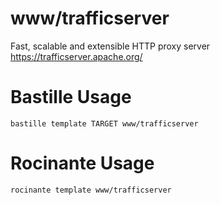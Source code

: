 # www/trafficserver
Fast, scalable and extensible HTTP proxy server
https://trafficserver.apache.org/

# Bastille Usage
```shell
bastille template TARGET www/trafficserver
```

# Rocinante Usage
```shell
rocinante template www/trafficserver
```
